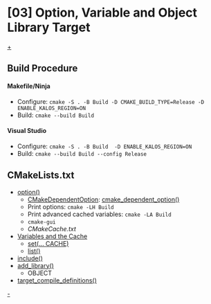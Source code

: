 # [03] Option, Variable and Object Library Target
[+](./CMakeLists.txt)

## Build Procedure
#### Makefile/Ninja
- Configure: `cmake -S . -B Build -D CMAKE_BUILD_TYPE=Release -D ENABLE_KALOS_REGION=ON`
- Build: `cmake --build Build`

#### Visual Studio
- Configure: `cmake -S . -B Build  -D ENABLE_KALOS_REGION=ON`
- Build: `cmake --build Build --config Release`

## CMakeLists.txt
- [option()](https://cmake.org/cmake/help/latest/command/option.html)
  - [CMakeDependentOption](https://github.com/Kitware/CMake/blob/master/Modules/CMakeDependentOption.cmake): [cmake_dependent_option()](https://cmake.org/cmake/help/latest/module/CMakeDependentOption.html)
  - Print options: `cmake -LH Build`
  - Print advanced cached variables: `cmake -LA Build`
  - `cmake-gui`
  - *CMakeCache.txt*
- [Variables and the Cache](https://cliutils.gitlab.io/modern-cmake/chapters/basics/variables.html)
  - [set(... CACHE)](https://cmake.org/cmake/help/latest/command/set.html#set-cache-entry)
  - [list()](https://cmake.org/cmake/help/latest/command/list.html)
- [include()](https://cmake.org/cmake/help/latest/command/include.html)
- [add_library()](https://cmake.org/cmake/help/latest/command/add_library.html)
  - OBJECT
- [target_compile_definitions()](https://cmake.org/cmake/help/latest/command/target_compile_definitions.html)



[-](../README.md)